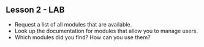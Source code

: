 ## Lesson 2 - LAB

- Request a list of all modules that are available.
- Look up the documentation for modules that allow you to manage users.
- Which modules did you find? How can you use them? 
